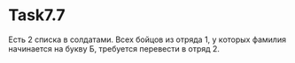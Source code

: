 # Task7.7

Есть 2 списка в солдатами.
Всех бойцов из отряда 1, у которых фамилия начинается на букву Б, требуется перевести в отряд 2.
